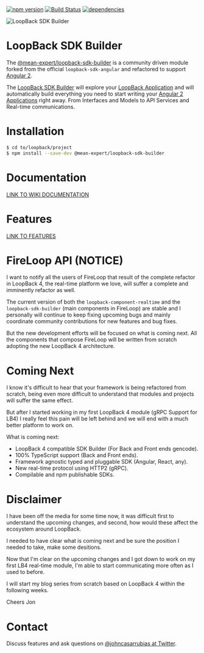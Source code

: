 [![npm version](https://badge.fury.io/js/%40mean-expert%2Floopback-sdk-builder.svg)](https://badge.fury.io/js/%40mean-expert%2Floopback-sdk-builder) [![Build Status](https://travis-ci.org/mean-expert-official/loopback-sdk-builder.svg?branch=development)](https://travis-ci.org/mean-expert-official/loopback-sdk-builder) [![dependencies](https://david-dm.org/mean-expert-official/loopback-sdk-builder.png)](https://david-dm.org/mean-expert-official/loopback-sdk-builder)

![LoopBack SDK Builder](https://storage.googleapis.com/mean-expert-images/sdk-builder.jpg)

LoopBack SDK Builder 
==================


The [@mean-expert/loopback-sdk-builder](https://www.npmjs.com/package/@mean-expert/loopback-sdk-builder) is a community driven module forked from the official `loopback-sdk-angular` and refactored to support [Angular 2](http://angular.io).

The [LoopBack SDK Builder](https://www.npmjs.com/package/@mean-expert/loopback-sdk-builder) will explore your [LoopBack Application](http://loopback.io) and will automatically build everything you need to start writing your [Angular 2 Applications](http://angular.io) right away. From Interfaces and Models to API Services and Real-time communications.

# Installation

````sh
$ cd to/loopback/project
$ npm install --save-dev @mean-expert/loopback-sdk-builder
````

# Documentation

[LINK TO WIKI DOCUMENTATION](https://github.com/mean-expert-official/loopback-sdk-builder/wiki)

# Features

[LINK TO FEATURES](https://github.com/mean-expert-official/loopback-sdk-builder/wiki#features)

# FireLoop API (NOTICE)

I want to notify all the users of FireLoop that result of the complete refactor in LoopBack 4, the real-time platform we love, will suffer a complete and imminently refactor as well.

The current version of both the `loopback-component-realtime` and the `loopback-sdk-builder` (main components in FireLoop) are stable and I personally will continue to keep fixing upcoming bugs and mainly coordinate community contributions for new features and bug fixes.

But the new development efforts will be focused on what is coming next. All the components that compose FireLoop will be written from scratch adopting the new LoopBack 4 architecture.

# Coming Next

I know it's difficult to hear that your framework is being refactored from scratch, being even more difficult to understand that modules and projects will suffer the same effect.

But after I started working in my first LoopBack 4 module (gRPC Support for LB4) I really feel this pain will be left behind and we will end with a much better platform to work on.

What is coming next:

- LoopBack 4 compatible SDK Builder (For Back and Front ends gencode).
- 100% TypeScript support (Back and Front ends).
- Framework agnostic typed and pluggable SDK (Angular, React, any).
- New real-time protocol using HTTP2 (gRPC).
- Compilable and npm publishable SDKs.

# Disclaimer

I have been off the media for some time now, it was difficult first to understand the upcoming changes, and second, how would these affect the ecosystem around LoopBack.

I needed to have clear what is coming next and be sure the position I needed to take, make some desitions.

Now that I'm clear on the upcoming changes and I got down to work on my first LB4 real-time module, I'm able to start communicating more often as I used to before.

I will start my blog series from scratch based on LoopBack 4 within the following weeks.

Cheers
Jon


# Contact

Discuss features and ask questions on [@johncasarrubias at Twitter](https://twitter.com/johncasarrubias).
